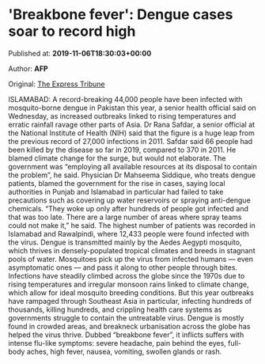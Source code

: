 
# 'Breakbone fever': Dengue cases soar to record high

Published at: **2019-11-06T18:30:03+00:00**

Author: **AFP**

Original: [The Express Tribune](https://tribune.com.pk/story/2094844/1-breakbone-fever-dengue-cases-soar-record-high/)

ISLAMABAD: A record-breaking 44,000 people have been infected with mosquito-borne dengue in Pakistan this year, a senior health official said on Wednesday, as increased outbreaks linked to rising temperatures and erratic rainfall ravage other parts of Asia.
Dr Rana Safdar, a senior official at the National Institute of Health (NIH) said that the figure is a huge leap from the previous record of 27,000 infections in 2011.
Safdar said 66 people had been killed by the disease so far in 2019, compared to 370 in 2011.
He blamed climate change for the surge, but would not elaborate. The government was “employing all available resources at its disposal to contain the problem”, he said.
Physician Dr Mahseema Siddique, who treats dengue patients, blamed the government for the rise in cases, saying local authorities in Punjab and Islamabad in particular had failed to take precautions such as covering up water reservoirs or spraying anti-dengue chemicals.
“They woke up only after hundreds of people got infected and that was too late. There are a large number of areas where spray teams could not make it,” he said.
The highest number of patients was recorded in Islamabad and Rawalpindi, where 12,433 people were found infected with the virus.
Dengue is transmitted mainly by the Aedes Aegypti mosquito, which thrives in densely-populated tropical climates and breeds in stagnant pools of water.
Mosquitoes pick up the virus from infected humans — even asymptomatic ones — and pass it along to other people through bites.
Infections have steadily climbed across the globe since the 1970s due to rising temperatures and irregular monsoon rains linked to climate change, which allow for ideal mosquito breeding conditions.
But this year outbreaks have rampaged through Southeast Asia in particular, infecting hundreds of thousands, killing hundreds, and crippling health care systems as governments struggle to contain the untreatable virus.
Dengue is mostly found in crowded areas, and breakneck urbanisation across the globe has helped the virus thrive.
Dubbed “breakbone fever”, it inflicts suffers with intense flu-like symptoms: severe headache, pain behind the eyes, full-body aches, high fever, nausea, vomiting, swollen glands or rash.
